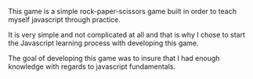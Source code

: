 This game is a simple rock-paper-scissors game built in order to teach myself javascript through practice. 

It is very simple and not complicated at all and that is why I chose to start the Javascript learning process with developing this game. 

The goal of developing this game was to insure that I had enough knowledge with regards to javascript fundamentals. 
